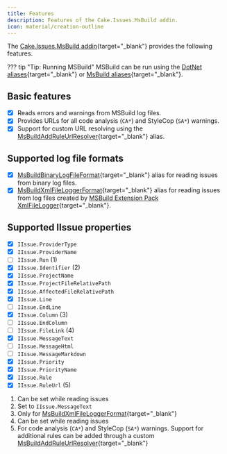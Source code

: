 ```yaml
---
title: Features
description: Features of the Cake.Issues.MsBuild addin.
icon: material/creation-outline
---
```


The [Cake.Issues.MsBuild addin](https://cakebuild.net/extensions/cake-issues-msbuild/){target="_blank"}
provides the following features.

??? tip "Tip: Running MSBuild"
    MSBuild can be run using the [DotNet aliases]{target="_blank"} or [MsBuild aliases]{target="_blank"}.

## Basic features

- [x] Reads errors and warnings from MSBuild log files.
- [x] Provides URLs for all code analysis (`CA*`) and StyleCop (`SA*`) warnings.
- [x] Support for custom URL resolving using the [MsBuildAddRuleUrlResolver](https://cakebuild.net/api/Cake.Issues.MsBuild/MsBuildIssuesAliases/93C21487){target="_blank"} alias.

## Supported log file formats

- [x] [MsBuildBinaryLogFileFormat](https://cakebuild.net/api/Cake.Issues.MsBuild/MsBuildIssuesAliases/AD50C7E1){target="_blank"} alias for reading issues from binary log files.
- [x] [MsBuildXmlFileLoggerFormat](https://cakebuild.net/api/Cake.Issues.MsBuild/MsBuildIssuesAliases/051D7B6E){target="_blank"} alias for reading issues from log files created by [MSBuild Extension Pack XmlFileLogger](https://github.com/mikefourie-zz/MSBuildExtensionPack/blob/master/Solutions/Main/Loggers/Framework/XmlFileLogger.cs){target="_blank"}.

## Supported IIssue properties

<div class="annotate" markdown>

- [x] `IIssue.ProviderType`
- [x] `IIssue.ProviderName`
- [ ] `IIssue.Run` (1)
- [x] `IIssue.Identifier` (2)
- [x] `IIssue.ProjectName`
- [x] `IIssue.ProjectFileRelativePath`
- [x] `IIssue.AffectedFileRelativePath`
- [x] `IIssue.Line`
- [ ] `IIssue.EndLine`
- [x] `IIssue.Column` (3)
- [ ] `IIssue.EndColumn`
- [ ] `IIssue.FileLink` (4)
- [x] `IIssue.MessageText`
- [ ] `IIssue.MessageHtml`
- [ ] `IIssue.MessageMarkdown`
- [x] `IIssue.Priority`
- [x] `IIssue.PriorityName`
- [x] `IIssue.Rule`
- [x] `IIssue.RuleUrl` (5)

</div>

1.  Can be set while reading issues
2.  Set to `IIssue.MessageText`
3.  Only for [MsBuildXmlFileLoggerFormat](https://cakebuild.net/api/Cake.Issues.MsBuild/MsBuildIssuesAliases/051D7B6E){target="_blank"}
4.  Can be set while reading issues
5.  For code analysis (`CA*`) and StyleCop (`SA*`) warnings. Support for additional rules can be added through a custom [MsBuildAddRuleUrlResolver](https://cakebuild.net/api/Cake.Issues.MsBuild/MsBuildIssuesAliases/93C21487){target="_blank"}

[DotNet aliases]: https://cakebuild.net/dsl/dotnet/#Built-In
[MsBuild aliases]: https://cakebuild.net/dsl/msbuild/#Built-In
